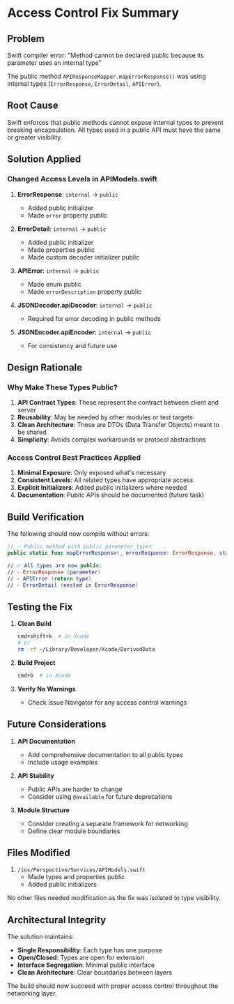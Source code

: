 # Access Control Fix Summary

## Problem
Swift compiler error: "Method cannot be declared public because its parameter uses an internal type"

The public method `APIResponseMapper.mapErrorResponse()` was using internal types (`ErrorResponse`, `ErrorDetail`, `APIError`).

## Root Cause
Swift enforces that public methods cannot expose internal types to prevent breaking encapsulation. All types used in a public API must have the same or greater visibility.

## Solution Applied

### Changed Access Levels in APIModels.swift

1. **ErrorResponse**: `internal` → `public`
   - Added public initializer
   - Made `error` property public

2. **ErrorDetail**: `internal` → `public`
   - Added public initializer
   - Made properties public
   - Made custom decoder initializer public

3. **APIError**: `internal` → `public`
   - Made enum public
   - Made `errorDescription` property public

4. **JSONDecoder.apiDecoder**: `internal` → `public`
   - Required for error decoding in public methods

5. **JSONEncoder.apiEncoder**: `internal` → `public`
   - For consistency and future use

## Design Rationale

### Why Make These Types Public?

1. **API Contract Types**: These represent the contract between client and server
2. **Reusability**: May be needed by other modules or test targets
3. **Clean Architecture**: These are DTOs (Data Transfer Objects) meant to be shared
4. **Simplicity**: Avoids complex workarounds or protocol abstractions

### Access Control Best Practices Applied

1. **Minimal Exposure**: Only exposed what's necessary
2. **Consistent Levels**: All related types have appropriate access
3. **Explicit Initializers**: Added public initializers where needed
4. **Documentation**: Public APIs should be documented (future task)

## Build Verification

The following should now compile without errors:

```swift
// ✅ Public method with public parameter types
public static func mapErrorResponse(_ errorResponse: ErrorResponse, statusCode: Int) -> APIError

// ✅ All types are now public:
// - ErrorResponse (parameter)
// - APIError (return type)
// - ErrorDetail (nested in ErrorResponse)
```

## Testing the Fix

1. **Clean Build**
   ```bash
   cmd+shift+k  # in Xcode
   # or
   rm -rf ~/Library/Developer/Xcode/DerivedData
   ```

2. **Build Project**
   ```bash
   cmd+b  # in Xcode
   ```

3. **Verify No Warnings**
   - Check Issue Navigator for any access control warnings

## Future Considerations

1. **API Documentation**
   - Add comprehensive documentation to all public types
   - Include usage examples

2. **API Stability**
   - Public APIs are harder to change
   - Consider using `@available` for future deprecations

3. **Module Structure**
   - Consider creating a separate framework for networking
   - Define clear module boundaries

## Files Modified

1. `/ios/Perspective/Services/APIModels.swift`
   - Made types and properties public
   - Added public initializers

No other files needed modification as the fix was isolated to type visibility.

## Architectural Integrity

The solution maintains:
- **Single Responsibility**: Each type has one purpose
- **Open/Closed**: Types are open for extension
- **Interface Segregation**: Minimal public interface
- **Clean Architecture**: Clear boundaries between layers

The build should now succeed with proper access control throughout the networking layer.